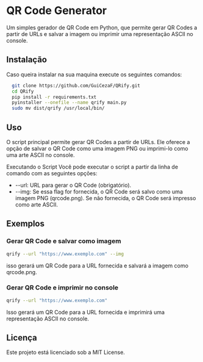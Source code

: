 # QR Code Generator

Um simples gerador de QR Code em Python, que permite gerar QR Codes a partir de URLs e salvar a imagem ou imprimir uma representação ASCII no console.

## Instalação

Caso queira instalar na sua maquina execute os seguintes comandos:

```bash
  git clone https://github.com/GuiCezaF/QRify.git
  cd QRify  
  pip install -r requirements.txt
  pyinstaller --onefile --name qrify main.py
  sudo mv dist/qrify /usr/local/bin/
```

## Uso

O script principal permite gerar QR Codes a partir de URLs. Ele oferece a opção de salvar o QR Code como uma imagem PNG ou imprimi-lo como uma arte ASCII no console.

Executando o Script
Você pode executar o script a partir da linha de comando com as seguintes opções:

- --url: URL para gerar o QR Code (obrigatório).
- --img: Se essa flag for fornecida, o QR Code será salvo como uma imagem PNG (qrcode.png). Se não fornecida, o QR Code será impresso como arte ASCII.

## Exemplos

### Gerar QR Code e salvar como imagem

```bash
qrify --url "https://www.exemplo.com" --img
```

isso gerará um QR Code para a URL fornecida e salvará a imagem como qrcode.png.

### Gerar QR Code e imprimir no console

```bash
qrify --url "https://www.exemplo.com"
```

Isso gerará um QR Code para a URL fornecida e imprimirá uma representação ASCII no console.

## Licença

Este projeto está licenciado sob a MIT License.

